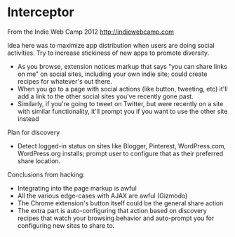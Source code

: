 Interceptor
===========

From the Indie Web Camp 2012 http://indiewebcamp.com

Idea here was to maximize app distribution when users are doing social activities. Try to increase stickiness of new apps to promote diversity.

- As you browse, extension notices markup that says "you can share links on me" on social sites, including your own indie site; could create recipes for whatever's out there.
- When you go to a page with social actions (like button, tweeting, etc) it'll add a link to the other social sites you've recently gone past.
- Similarly, if you're going to tweet on Twitter, but were recently on a site with similar functionality, it'll prompt you if you want to use the other site instead


Plan for discovery

  * Detect logged-in status on sites like Blogger, Pinterest, WordPress.com, WordPress.org installs; prompt user to configure that as their preferred share location.


Conclusions from hacking:

- Integrating into the page markup is awful
- All the various edge-cases with AJAX are awful (Gizmodo)
- The Chrome extension's button itself could be the general share action
- The extra part is auto-configuring that action based on discovery recipes that watch your browsing behavior and auto-prompt you for configuring new sites to share to.

